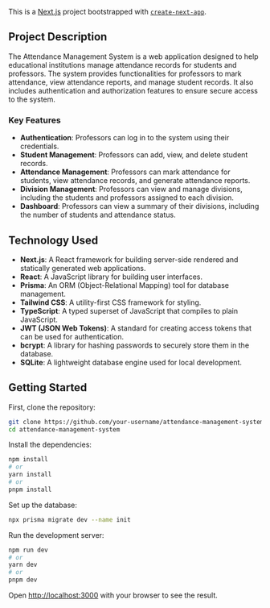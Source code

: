 This is a [Next.js](https://nextjs.org) project bootstrapped with [`create-next-app`](https://nextjs.org/docs/app/api-reference/cli/create-next-app).

## Project Description

The Attendance Management System is a web application designed to help educational institutions manage attendance records for students and professors. The system provides functionalities for professors to mark attendance, view attendance reports, and manage student records. It also includes authentication and authorization features to ensure secure access to the system.

### Key Features

- **Authentication**: Professors can log in to the system using their credentials.
- **Student Management**: Professors can add, view, and delete student records.
- **Attendance Management**: Professors can mark attendance for students, view attendance records, and generate attendance reports.
- **Division Management**: Professors can view and manage divisions, including the students and professors assigned to each division.
- **Dashboard**: Professors can view a summary of their divisions, including the number of students and attendance status.



## Technology Used

- **Next.js**: A React framework for building server-side rendered and statically generated web applications.
- **React**: A JavaScript library for building user interfaces.
- **Prisma**: An ORM (Object-Relational Mapping) tool for database management.
- **Tailwind CSS**: A utility-first CSS framework for styling.
- **TypeScript**: A typed superset of JavaScript that compiles to plain JavaScript.
- **JWT (JSON Web Tokens)**: A standard for creating access tokens that can be used for authentication.
- **bcrypt**: A library for hashing passwords to securely store them in the database.
- **SQLite**: A lightweight database engine used for local development.

## Getting Started

First, clone the repository:

```bash
git clone https://github.com/your-username/attendance-management-system.git
cd attendance-management-system
```

Install the dependencies:

```bash
npm install
# or
yarn install
# or
pnpm install
```

Set up the database:

```bash
npx prisma migrate dev --name init
```

Run the development server:

```bash
npm run dev
# or
yarn dev
# or
pnpm dev
```

Open [http://localhost:3000](http://localhost:3000) with your browser to see the result.

